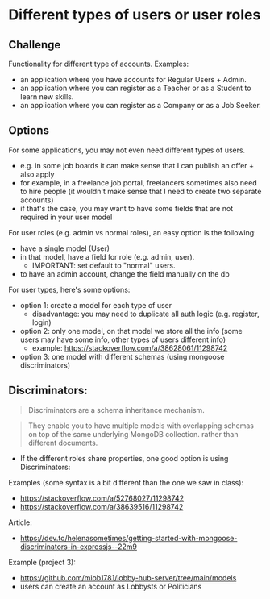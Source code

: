 

# Different types of users or user roles


## Challenge

Functionality for different type of accounts.
Examples:
- an application where you have accounts for Regular Users + Admin.
- an application where you can register as a Teacher or as a Student to learn new skills.
- an application where you can register as a Company or as a Job Seeker.


## Options


For some applications, you may not even need different types of users.
- e.g. in some job boards it can make sense that I can publish an offer + also apply
- for example, in a freelance job portal, freelancers sometimes also need to hire people (it wouldn't make sense that I need to create two separate accounts)
- if that's the case, you may want to have some fields that are not required in your user model 




For user roles (e.g. admin vs normal roles), an easy option is the following:
- have a single model (User)
- in that model, have a field for role (e.g. admin, user). 
  - IMPORTANT: set default to "normal" users.
- to have an admin account, change the field manually on the db




For user types, here's some options:
  - option 1: create a model for each type of user
    - disadvantage: you may need to duplicate all auth logic (e.g. register, login)
  - option 2: only one model, on that model we store all the info (some users may have some info, other types of users different info)
    - example: https://stackoverflow.com/a/38628061/11298742
  - option 3: one model with different schemas (using mongoose discriminators)



## Discriminators:


> Discriminators are a schema inheritance mechanism. 

> They enable you to have multiple models with overlapping schemas on top of the same underlying MongoDB collection. rather than different documents.

- If the different roles share properties, one good option is using Discriminators:

Examples (some syntax is a bit different than the one we saw in class):
  - https://stackoverflow.com/a/52768027/11298742
  - https://stackoverflow.com/a/38639516/11298742


Article: 
- https://dev.to/helenasometimes/getting-started-with-mongoose-discriminators-in-expressjs--22m9



Example (project 3):
- https://github.com/miob1781/lobby-hub-server/tree/main/models
- users can create an account as Lobbysts or Politicians

